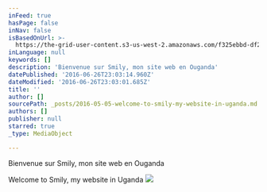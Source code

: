 ```yaml
---
inFeed: true
hasPage: false
inNav: false
isBasedOnUrl: >-
  https://the-grid-user-content.s3-us-west-2.amazonaws.com/f325ebbd-df28-4028-9155-118c2cb5df95.jpg
inLanguage: null
keywords: []
description: 'Bienvenue sur Smily, mon site web en Ouganda'
datePublished: '2016-06-26T23:03:14.960Z'
dateModified: '2016-06-26T23:03:01.685Z'
title: ''
author: []
sourcePath: _posts/2016-05-05-welcome-to-smily-my-website-in-uganda.md
authors: []
publisher: null
starred: true
_type: MediaObject

---
```

Bienvenue sur Smily, mon site web en Ouganda

Welcome to Smily, my website in Uganda
![](https://the-grid-user-content.s3-us-west-2.amazonaws.com/9df6c735-0bdb-4218-bf15-b1f83dcd63f5.jpg)